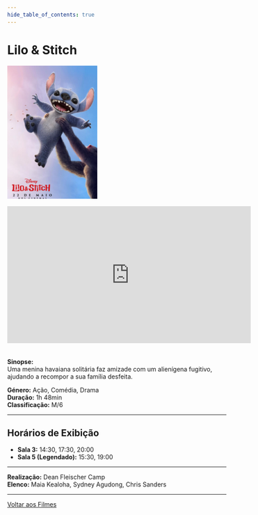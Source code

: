 ```yaml
---
hide_table_of_contents: true
---
```


# Lilo & Stitch

![Lilo & Stitch](/img/lilo_stitch_small.png) &nbsp;&nbsp;&nbsp;&nbsp;&nbsp;&nbsp;&nbsp;&nbsp;&nbsp;&nbsp;&nbsp;&nbsp;&nbsp;&nbsp;&nbsp;&nbsp;&nbsp;&nbsp;&nbsp;&nbsp;&nbsp;&nbsp;&nbsp;&nbsp;&nbsp;&nbsp;&nbsp;&nbsp;&nbsp;&nbsp;&nbsp;&nbsp;&nbsp;&nbsp;&nbsp;&nbsp;&nbsp;&nbsp;&nbsp;&nbsp;&nbsp;&nbsp;&nbsp;&nbsp;&nbsp;&nbsp;&nbsp;&nbsp;&nbsp;&nbsp;&nbsp;&nbsp;&nbsp;&nbsp;&nbsp;&nbsp;&nbsp;&nbsp;&nbsp;&nbsp;
<iframe width="560" height="315" src="https://www.youtube.com/embed/VWqJifMMgZE?si=B9OERXrBP9bPOYHh" title="YouTube video player" frameborder="0" allow="accelerometer; autoplay; clipboard-write; encrypted-media; gyroscope; picture-in-picture; web-share; fullscreen" referrerpolicy="strict-origin-when-cross-origin" allowfullscreen></iframe>&nbsp;

**Sinopse:**  
Uma menina havaiana solitária faz amizade com um alienígena fugitivo, ajudando a recompor a sua família desfeita.

**Género:** Ação, Comédia, Drama  
**Duração:** 1h 48min  
**Classificação:** M/6

---

## Horários de Exibição

- **Sala 3:** 14:30, 17:30, 20:00
- **Sala 5 (Legendado):** 15:30, 19:00

---

**Realização:** Dean Fleischer Camp  
**Elenco:** Maia Kealoha, Sydney Agudong, Chris Sanders

---

[Voltar aos Filmes](/filmes)